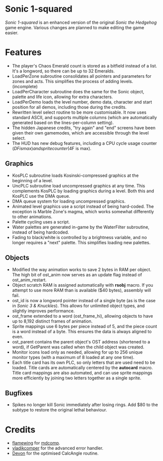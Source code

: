 # Sonic 1-squared

_Sonic 1-squared_ is an enhanced version of the original _Sonic the Hedgehog_ game engine. Various changes are planned to make editing the game easier.

# Features
* The player's Chaos Emerald count is stored as a bitfield instead of a list. It's a longword, so there can be up to 32 Emeralds.
* LoadPerZone subroutine consolidates all pointers and parameters for zones and acts. This simplifies the process of adding levels. (incomplete)
* LoadPerCharacter subroutine does the same for the Sonic object, palette and life icon, allowing for extra characters.
* LoadPerDemo loads the level number, demo data, character and start position for all demos, including those during the credits.
* Rewritten level select routine to be more customisable. It now uses standard ASCII, and supports multiple columns (which are automatically generated based on the lines-per-column setting).
* The hidden Japanese credits, "try again" and "end" screens have been given their own gamemodes, which are accessible through the level select.
* The HUD has new debug features, including a CPU cycle usage counter ($DF is max) and sprite counter ($4F is max).

## Graphics
* KosPLC subroutine loads Kosinski-compressed graphics at the beginning of a level.
* UncPLC subroutine load uncompressed graphics at any time. This complements KosPLC by loading graphics during a level. Both this and KosPLC use the DMA queue.
* DMA queue system for loading uncompressed graphics.
* Animated level graphics use a script instead of being hard-coded. The exception is Marble Zone's magma, which works somewhat differently to other animations.
* Palette cycling uses a script.
* Water palettes are generated in-game by the WaterFilter subroutine, instead of being hardcoded.
* Fading to black/white is controlled by a brightness variable, and no longer requires a "next" palette. This simplifies loading new palettes.

## Objects
* Modified the way animation works to save 2 bytes in RAM per object. The high bit of ost_anim now serves as an update flag instead of ost_anim_restart.
* Object scratch RAM is assigned automatically with __rsobj__ macro. If you attempt to use more RAM than is available ($40 bytes), assembly will fail.
* ost_id is now a longword pointer instead of a single byte (as is the case in _Sonic 3 & Knuckles_). This allows for unlimited object types, and slightly improves performance.
* ost_frame extended to a word (ost_frame_hi), allowing objects to have up to 8,192 distinct frames of animation.
* Sprite mappings use 6 bytes per piece instead of 5, and the piece count is a word instead of a byte. This ensures the data is always aligned to even.
* ost_parent contains the parent object's OST address (shortened to a word), if GetParent was called when the child object was created.
* Monitor icons load only as needed, allowing for up to 256 unique monitor types (with a maximum of 8 loaded at any one time).
* Each title card has its own PLC, so only letters that are used need to be loaded. Title cards are automatically centered by the __autocard__ macro. Title card mappings are also automated, and can use sprite mappings more efficiently by joining two letters together as a single sprite.

## Bugfixes
* Spikes no longer kill Sonic immediately after losing rings. Add $80 to the subtype to restore the original lethal behaviour.

# Credits
* [flamewing](https://github.com/flamewing) for [mdcomp](https://github.com/flamewing/mdcomp).
* [vladikcomper](https://github.com/vladikcomper) for the advanced error handler.
* [Devon](https://github.com/Ralakimus) for the optimised CalcAngle routine.